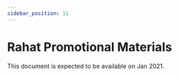 ```yaml
---
sidebar_position: 11
---
```


# Rahat Promotional Materials

This document is expected to be available on Jan 2021.
